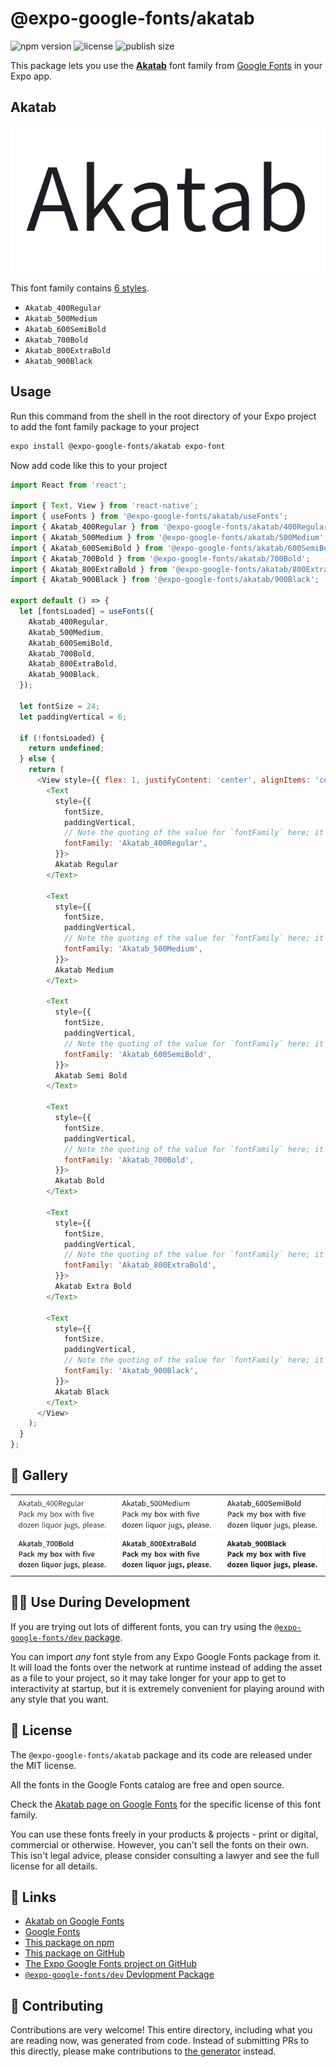 # @expo-google-fonts/akatab

![npm version](https://flat.badgen.net/npm/v/@expo-google-fonts/akatab)
![license](https://flat.badgen.net/github/license/expo/google-fonts)
![publish size](https://flat.badgen.net/packagephobia/install/@expo-google-fonts/akatab)

This package lets you use the [**Akatab**](https://fonts.google.com/specimen/Akatab) font family from [Google Fonts](https://fonts.google.com/) in your Expo app.

## Akatab

![Akatab](./font-family.png)

This font family contains [6 styles](#-gallery).

- `Akatab_400Regular`
- `Akatab_500Medium`
- `Akatab_600SemiBold`
- `Akatab_700Bold`
- `Akatab_800ExtraBold`
- `Akatab_900Black`

## Usage

Run this command from the shell in the root directory of your Expo project to add the font family package to your project
```sh
expo install @expo-google-fonts/akatab expo-font
```

Now add code like this to your project
```js
import React from 'react';

import { Text, View } from 'react-native';
import { useFonts } from '@expo-google-fonts/akatab/useFonts';
import { Akatab_400Regular } from '@expo-google-fonts/akatab/400Regular';
import { Akatab_500Medium } from '@expo-google-fonts/akatab/500Medium';
import { Akatab_600SemiBold } from '@expo-google-fonts/akatab/600SemiBold';
import { Akatab_700Bold } from '@expo-google-fonts/akatab/700Bold';
import { Akatab_800ExtraBold } from '@expo-google-fonts/akatab/800ExtraBold';
import { Akatab_900Black } from '@expo-google-fonts/akatab/900Black';

export default () => {
  let [fontsLoaded] = useFonts({
    Akatab_400Regular,
    Akatab_500Medium,
    Akatab_600SemiBold,
    Akatab_700Bold,
    Akatab_800ExtraBold,
    Akatab_900Black,
  });

  let fontSize = 24;
  let paddingVertical = 6;

  if (!fontsLoaded) {
    return undefined;
  } else {
    return (
      <View style={{ flex: 1, justifyContent: 'center', alignItems: 'center' }}>
        <Text
          style={{
            fontSize,
            paddingVertical,
            // Note the quoting of the value for `fontFamily` here; it expects a string!
            fontFamily: 'Akatab_400Regular',
          }}>
          Akatab Regular
        </Text>

        <Text
          style={{
            fontSize,
            paddingVertical,
            // Note the quoting of the value for `fontFamily` here; it expects a string!
            fontFamily: 'Akatab_500Medium',
          }}>
          Akatab Medium
        </Text>

        <Text
          style={{
            fontSize,
            paddingVertical,
            // Note the quoting of the value for `fontFamily` here; it expects a string!
            fontFamily: 'Akatab_600SemiBold',
          }}>
          Akatab Semi Bold
        </Text>

        <Text
          style={{
            fontSize,
            paddingVertical,
            // Note the quoting of the value for `fontFamily` here; it expects a string!
            fontFamily: 'Akatab_700Bold',
          }}>
          Akatab Bold
        </Text>

        <Text
          style={{
            fontSize,
            paddingVertical,
            // Note the quoting of the value for `fontFamily` here; it expects a string!
            fontFamily: 'Akatab_800ExtraBold',
          }}>
          Akatab Extra Bold
        </Text>

        <Text
          style={{
            fontSize,
            paddingVertical,
            // Note the quoting of the value for `fontFamily` here; it expects a string!
            fontFamily: 'Akatab_900Black',
          }}>
          Akatab Black
        </Text>
      </View>
    );
  }
};

```

## 🔡 Gallery


||||
|-|-|-|
|![Akatab_400Regular](.//400Regular/Akatab_400Regular.ttf.png)|![Akatab_500Medium](.//500Medium/Akatab_500Medium.ttf.png)|![Akatab_600SemiBold](.//600SemiBold/Akatab_600SemiBold.ttf.png)||
|![Akatab_700Bold](.//700Bold/Akatab_700Bold.ttf.png)|![Akatab_800ExtraBold](.//800ExtraBold/Akatab_800ExtraBold.ttf.png)|![Akatab_900Black](.//900Black/Akatab_900Black.ttf.png)||


## 👩‍💻 Use During Development

If you are trying out lots of different fonts, you can try using the [`@expo-google-fonts/dev` package](https://github.com/expo/google-fonts/tree/master/font-packages/dev#readme).

You can import *any* font style from any Expo Google Fonts package from it. It will load the fonts
over the network at runtime instead of adding the asset as a file to your project, so it may take longer
for your app to get to interactivity at startup, but it is extremely convenient
for playing around with any style that you want.

## 📖 License

The `@expo-google-fonts/akatab` package and its code are released under the MIT license.

All the fonts in the Google Fonts catalog are free and open source.

Check the [Akatab page on Google Fonts](https://fonts.google.com/specimen/Akatab) for the specific license of this font family.

You can use these fonts freely in your products & projects - print or digital, commercial or otherwise. However, you can't sell the fonts on their own. This isn't legal advice, please consider consulting a lawyer and see the full license for all details.

## 🔗 Links

- [Akatab on Google Fonts](https://fonts.google.com/specimen/Akatab)
- [Google Fonts](https://fonts.google.com/)
- [This package on npm](https://www.npmjs.com/package/@expo-google-fonts/akatab)
- [This package on GitHub](https://github.com/expo/google-fonts/tree/master/font-packages/akatab)
- [The Expo Google Fonts project on GitHub](https://github.com/expo/google-fonts)
- [`@expo-google-fonts/dev` Devlopment Package](https://github.com/expo/google-fonts/tree/master/font-packages/dev)

## 🤝 Contributing

Contributions are very welcome! This entire directory, including what you are reading now, was generated from code. Instead of submitting PRs to this directly, please make contributions to [the generator](https://github.com/expo/google-fonts/tree/master/packages/generator) instead.

